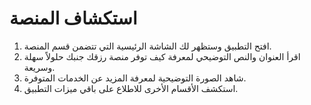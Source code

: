 # استكشاف المنصة

1. افتح التطبيق وستظهر لك الشاشة الرئيسية التي تتضمن قسم المنصة.
2. اقرأ العنوان والنص التوضيحي لمعرفة كيف توفر منصة رزقك جنبك حلولاً سهلة وسريعة.
3. شاهد الصورة التوضيحية لمعرفة المزيد عن الخدمات المتوفرة.
4. استكشف الأقسام الأخرى للاطلاع على باقي ميزات التطبيق.